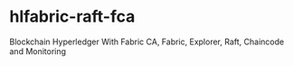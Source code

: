 # hlfabric-raft-fca
 Blockchain Hyperledger With Fabric CA, Fabric, Explorer, Raft, Chaincode and Monitoring
